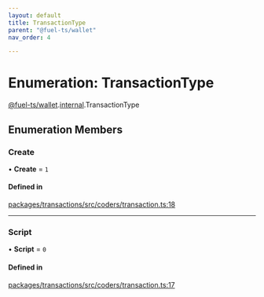 ```yaml
---
layout: default
title: TransactionType
parent: "@fuel-ts/wallet"
nav_order: 4

---
```


# Enumeration: TransactionType

[@fuel-ts/wallet](../index.md).[internal](../namespaces/internal.md).TransactionType

## Enumeration Members

### Create

• **Create** = ``1``

#### Defined in

[packages/transactions/src/coders/transaction.ts:18](https://github.com/FuelLabs/fuels-ts/blob/master/packages/transactions/src/coders/transaction.ts#L18)

___

### Script

• **Script** = ``0``

#### Defined in

[packages/transactions/src/coders/transaction.ts:17](https://github.com/FuelLabs/fuels-ts/blob/master/packages/transactions/src/coders/transaction.ts#L17)
